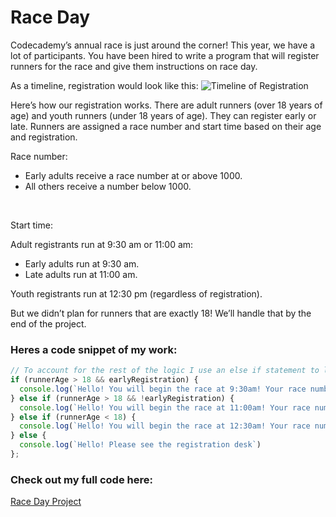 # Race Day

Codecademy’s annual race is just around the corner! This year, we have a lot of participants. You have been hired to write a program that will register runners for the race and give them instructions on race day.

As a timeline, registration would look like this:
![Timeline of Registration](https://content.codecademy.com/projects/introduction-to-javascript/learn-javascript-control-flow/race-day/raceday-timeline.svg)

Here’s how our registration works. There are adult runners (over 18 years of age) and youth runners (under 18 years of age). They can register early or late. Runners are assigned a race number and start time based on their age and registration.

Race number:

- Early adults receive a race number at or above 1000.
- All others receive a number below 1000.

<br>

Start time:

Adult registrants run at 9:30 am or 11:00 am:
- Early adults run at 9:30 am.
- Late adults run at 11:00 am.

Youth registrants run at 12:30 pm (regardless of registration).

But we didn’t plan for runners that are exactly 18! We’ll handle that by the end of the project.

### Heres a code snippet of my work:

```javascript
// To account for the rest of the logic I use an else if statement to log a message to each registrant which clearly shows the time that they will begin the race and their race number. The statement accounts for: those who are an adult and registered early, those who are an adult and registered late, those who are not an adult and those who are exactly 18.
if (runnerAge > 18 && earlyRegistration) {
  console.log(`Hello! You will begin the race at 9:30am! Your race number is: ${raceNumber}`) 
} else if (runnerAge > 18 && !earlyRegistration) {
  console.log(`Hello! You will begin the race at 11:00am! Your race number is: ${raceNumber}`) 
} else if (runnerAge < 18) {
  console.log(`Hello! You will begin the race at 12:30am! Your race number is: ${raceNumber}`) 
} else {
  console.log(`Hello! Please see the registration desk`) 
};
```

### Check out my full code here:

[Race Day Project](Race%20Day.js)
